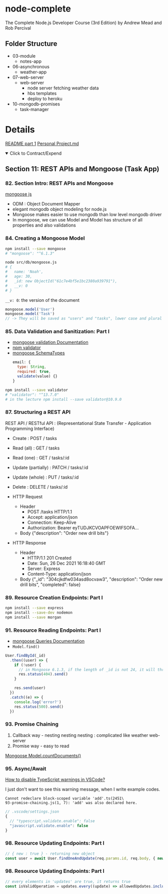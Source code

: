 # node-complete

The Complete Node.js Developer Course (3rd Edition) by Andrew Mead and Rob Percival

## Folder Structure

- 03-module
  - notes-app
- 06-asynchronous
  - weather-app
- 07-web-server
  - web-server
    - node server fetching weather data
    - hbs templates
    - deploy to heroku
- 10-mongodb-promises
  - task-manager

# Details

[README part 1](./README-1-10.md)
[Personal Project.md](./README-personal-prj.MD)

<details open> 
  <summary>Click to Contract/Expend</summary>

## Section 11: REST APIs and Mongoose (Task App)

### 82. Section Intro: REST APIs and Mongoose

[mongoose js](https://mongoosejs.com/)

- ODM : Object Document Mapper
- elegant mongodb object modeling for node.js
- Mongoose makes easier to use mongodb than low level mongodb driver
- In mongoose, we can use Model and Model has structure of all properties and also validations

### 84. Creating a Mongoose Model

```sh
npm install --save mongoose
# "mongoose": "^6.1.3"

node src/db/mongoose.js
# {
#   name: 'Noah',
#   age: 30,
#   _id: new ObjectId("61c7e4bf5e1bc2380a939791"),
#   __v: 0
# }
```

`__v: 0`: the version of the document

```js
mongoose.model('User')
mongoose.model('Task')
// -> They will be saved as "users" and "tasks", lower case and plural
```

### 85. Data Validation and Sanitization: Part I

- [mongoose validation Documentation](https://mongoosejs.com/docs/validation.html)
- [npm validator](https://www.npmjs.com/package/validator)
- [mongoose SchemaTypes](https://mongoosejs.com/docs/schematypes.html)
  ```js
  email: {
    type: String,
    required: true,
    validate(value) {}
  }
  ```

```sh
npm install --save validator
# "validator": "^13.7.0"
# in the lecture npm install --save validator@10.9.0
```

### 87. Structuring a REST API

REST API / RESTful API : (Representational State Transfer - Application Programming Interface)

- Create : POST / tasks
- Read (all) : GET / tasks
- Read (one) : GET / tasks/:id
- Update (partially) : PATCH / tasks/:id
- Update (whole) : PUT / tasks/:id
- Delete : DELETE / tasks/:id

- HTTP Request
  - Header
    - POST /tasks HTTP/1.1
    - Accept: application/json
    - Connection: Keep-Alive
    - Authorization: Bearer eyTUDJKCVOAPFOEWIFSOFA...
  - Body
    {"description": "Order new drill bits"}
- HTTP Response
  - Header
    - HTTP/1.1 201 Created
    - Date: Sun, 26 Dec 2021 16:18:40 GMT
    - Server: Express
    - Content-Type: application/json
  - Body
    {"\_id": "304cjkdfw034asd8ocvaw3", "description": "Order new drill bits", "completed": false}

### 89. Resource Creation Endpoints: Part I

```sh
npm install --save express
npm install --save-dev nodemon
npm install --save morgan
```

### 91. Resource Reading Endpoints: Part I

- [mongoose Queries Documentation](https://mongoosejs.com/docs/queries.html)
- `Model.find()`

```js
User.findById(_id)
  .then((user) => {
    if (!user) {
      // in Mongoose 6.1.3, if the length of _id is not 24, it will throw an error
      res.status(404).send()
    }

    res.send(user)
  })
  .catch((e) => {
    console.log('error?')
    res.status(500).send()
  })
```

### 93. Promise Chaining

1. Callback way - nesting nesting nesting : complicated like weather web-server
2. Promise way - easy to read

[Mongoose Model.countDocuments()](https://mongoosejs.com/docs/api/model.html#model_Model.countDocuments)

### 95. Async/Await

[How to disable TypeScript warnings in VSCode?](https://stackoverflow.com/questions/42632215/how-to-disable-typescript-warnings-in-vscode)

I just don't want to see this warning message, when I write example codes.

```
Cannot redeclare block-scoped variable 'add'.ts(2451\
93-promise-chaining.js(1, 7): 'add' was also declared here.
```

```js
// .vscode/settings.json
{
  // "typescript.validate.enable": false
  "javascript.validate.enable": false
}
```

### 98. Resource Updating Endpoints: Part I

```js
// { new : true } - returning new object
const user = await User.findOneAndUpdate(req.params.id, req.body, { new: true })
```

### 98. Resource Updating Endpoints: Part I

```js
// every elements in 'updates' are true, it returns true
const isValidOperation = updates.every((update) => allowedUpdates.includes(update))
```

</details>
